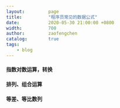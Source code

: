 ```yaml
---
layout:         page
title:          "程序员常见的数据公式"
date:           2020-05-30 21:00:00 +0800
width:          700
author:         zaofengchen
catalog:        true
tags:
    - blog
---
```


#### 指数对数运算，转换


#### 排列、组合运算


#### 等差、等比数列


